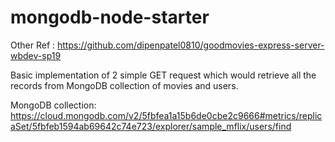 # mongodb-node-starter

Other Ref : https://github.com/dipenpatel0810/goodmovies-express-server-wbdev-sp19

Basic implementation of 2 simple GET request which would retrieve all the records from MongoDB collection of movies and users.

MongoDB collection: https://cloud.mongodb.com/v2/5fbfea1a15b6de0cbe2c9666#metrics/replicaSet/5fbfeb1594ab69642c74e723/explorer/sample_mflix/users/find
